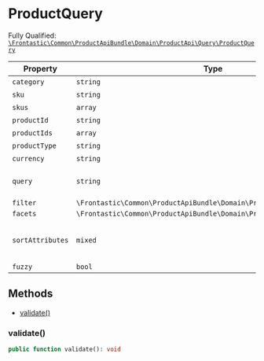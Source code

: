 #  ProductQuery

Fully Qualified: [`\Frontastic\Common\ProductApiBundle\Domain\ProductApi\Query\ProductQuery`](../../../../../../src/php/ProductApiBundle/Domain/ProductApi/Query/ProductQuery.php)



Property|Type|Default|Description
--------|----|-------|-----------
`category`|`string`|``|
`sku`|`string`|``|
`skus`|`array`|``|
`productId`|`string`|``|
`productIds`|`array`|``|
`productType`|`string`|``|
`currency`|`string`|``|
`query`|`string`|``|This is a full text search on the API
`filter`|`\Frontastic\Common\ProductApiBundle\Domain\ProductApi\Query\Filter[]`|`[]`|
`facets`|`\Frontastic\Common\ProductApiBundle\Domain\ProductApi\Query\Facet[]`|`[]`|
`sortAttributes`|`mixed`|`[]`|Map of sort attributes => sort order
`fuzzy`|`bool`|`false`|

## Methods

* [validate()](#validate)


### validate()


```php
public function validate(): void
```







